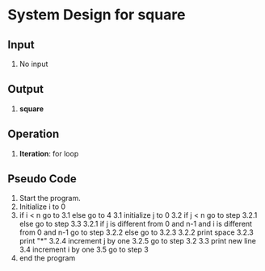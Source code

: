 # System Design for square

## Input
1. No input

## Output
1. **square**

## Operation
1. **Iteration**: for loop


## Pseudo Code
1. Start the program.
2. Initialize i to 0
3. if i < n go to 3.1 else go to 4
    3.1 initialize j to 0
    3.2 if j < n go to step 3.2.1 else go to step 3.3
        3.2.1 if j is different from 0 and n-1 and i is different from 0 and n-1 go to step 3.2.2 else go to 3.2.3
        3.2.2 print space
        3.2.3 print "*"
        3.2.4 increment j by one 
        3.2.5 go to step 3.2
    3.3 print new line
    3.4 increment i by one
    3.5 go to step 3
4. end the program
